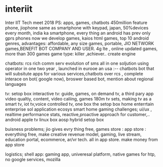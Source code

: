 # interiit
Inter IIT Tech meet 2018
PS: apps, games, chatbots
450million feature phone, jiophone same as smartphone with keypad, japan, 50%devices every month, india ka smartphone, every thing an android has
prev only gprs phones now we develop games, kaios html games, top 10 android genres,
advantages:
affordable,  any size games, portable, JIO NETWORK games,BENEFIT BOT COMPANY AND USER.
4g lte , online updated games, more than 300 games
game type: killer ,achiever..
create engine

chatbots:
rcs rich comm serv evolution of sms all in one soljution using operator in one two year , launched in eurooe an usa :-- chatbots
bot that will subsitute apps for various services,chatbots over rcs , complete interace on bot( google now), broswer based bot, mention about regional languages

tv: setop box
interactive tv: guide, games, on demand tv, a third pary app
video qualtiy, content, video caliing, games
180m tv sets, making tv as a smart tv, iot tv,voice controlled tv, one box the setop box
home enterrtain
enterprise sol
application ecosys
smart home
gaming
challenges; ui/ux , realtime performance stats, reactive,proactive approach for customer,..
android apple tv linux box aosp hybrid setop box

buisness problems;
jio gives evry thing free,
games store :
app store : everything free, make creative revenue model, gaming, live stream, education portal, ecommerce, ar/vr tech.
all in app store. make money from app store

logistics;
shell app: gaming app, univeresal platform, native games for htp, no google services, 
mozilla  
